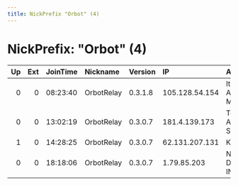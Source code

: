 ```yaml
---
title: NickPrefix "Orbot" (4)
---
```


# NickPrefix: "Orbot" (4)

|   Up |   Ext | JoinTime   | Nickname   | Version   | IP             | AS                     | CC   |   ORp |   Dirp | OS    | Contact   |   eFamMembers |
|-----:|------:|:-----------|:-----------|:----------|:---------------|:-----------------------|:-----|------:|-------:|:------|:----------|--------------:|
|    0 |     0 | 08:23:40   | OrbotRelay | 0.3.1.8   | 105.128.54.154 | Itissalat Al-MAGHRIB   | ma   |  9001 |      0 | Linux | None      |             1 |
|    0 |     0 | 13:02:19   | OrbotRelay | 0.3.0.7   | 181.4.139.173  | Telecom Argentina S.A. | ar   |  9001 |      0 | Linux | None      |             1 |
|    1 |     0 | 14:28:25   | OrbotRelay | 0.3.0.7   | 62.131.207.131 | KPN B.V.               | nl   |  9001 |      0 | Linux | None      |             1 |
|    0 |     0 | 18:18:06   | OrbotRelay | 0.3.0.7   | 1.79.85.203    | NTT DOCOMO, INC.       | jp   |  9001 |      0 | Linux | None      |             1 |
